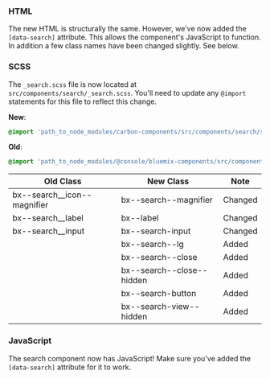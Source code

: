 ### HTML

The new HTML is structurally the same. However, we've now added the `[data-search]` attribute. This allows the component's JavaScript to function. In addition a few class names have been changed slightly. See below.

### SCSS

The `_search.scss` file is now located at `src/components/search/_search.scss`. You'll need to update any `@import` statements for this file to reflect this change.

**New**:

```scss
@import 'path_to_node_modules/carbon-components/src/components/search/search';
```

**Old**:

```scss
@import 'path_to_node_modules/@console/bluemix-components/src/components/search/search';
```

| Old Class                     | New Class                 | Note    |
| ----------------------------- | ------------------------- | ------- |
| bx--search\_\_icon--magnifier | bx--search--magnifier     | Changed |
| bx--search\_\_label           | bx--label                 | Changed |
| bx--search\_\_input           | bx--search-input          | Changed |
|                               | bx--search--lg            | Added   |
|                               | bx--search--close         | Added   |
|                               | bx--search--close--hidden | Added   |
|                               | bx--search-button         | Added   |
|                               | bx--search-view--hidden   | Added   |

### JavaScript

The search component now has JavaScript! Make sure you've added the `[data-search]` attribute for it to work.
